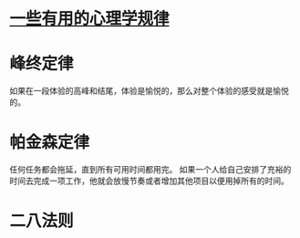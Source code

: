 # [一些有用的心理学规律](https://github.com/zzy131250/gitblog/issues/42)

# 峰终定律
如果在一段体验的高峰和结尾，体验是愉悦的，那么对整个体验的感受就是愉悦的。

# 帕金森定律
任何任务都会拖延，直到所有可用时间都用完。
如果一个人给自己安排了充裕的时间去完成一项工作，他就会放慢节奏或者增加其他项目以便用掉所有的时间。

# 二八法则